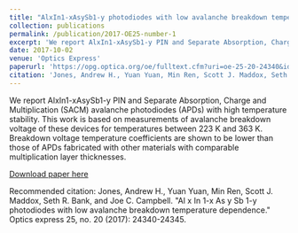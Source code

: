 ```yaml
---
title: "AlxIn1-xAsySb1-y photodiodes with low avalanche breakdown temperature dependence"
collection: publications
permalink: /publication/2017-OE25-number-1
excerpt: 'We report AlxIn1-xAsySb1-y PIN and Separate Absorption, Charge and Multiplication (SACM) avalanche photodiodes (APDs) with high temperature stability. This work is based on measurements of avalanche breakdown voltage of these devices for temperatures between 223 K and 363 K. Breakdown voltage temperature coefficients are shown to be lower than those of APDs fabricated with other materials with comparable multiplication layer thicknesses.'
date: 2017-10-02
venue: 'Optics Express'
paperurl: 'https://opg.optica.org/oe/fulltext.cfm?uri=oe-25-20-24340&id=373694'
citation: 'Jones, Andrew H., Yuan Yuan, Min Ren, Scott J. Maddox, Seth R. Bank, and Joe C. Campbell. "Al x In 1-x As y Sb 1-y photodiodes with low avalanche breakdown temperature dependence." Optics express 25, no. 20 (2017): 24340-24345.'
---
```


We report AlxIn1-xAsySb1-y PIN and Separate Absorption, Charge and Multiplication (SACM) avalanche photodiodes (APDs) with high temperature stability. This work is based on measurements of avalanche breakdown voltage of these devices for temperatures between 223 K and 363 K. Breakdown voltage temperature coefficients are shown to be lower than those of APDs fabricated with other materials with comparable multiplication layer thicknesses. 

[Download paper here](https://opg.optica.org/oe/fulltext.cfm?uri=oe-25-20-24340&id=373694)

Recommended citation: Jones, Andrew H., Yuan Yuan, Min Ren, Scott J. Maddox, Seth R. Bank, and Joe C. Campbell. "Al x In 1-x As y Sb 1-y photodiodes with low avalanche breakdown temperature dependence." Optics express 25, no. 20 (2017): 24340-24345.
